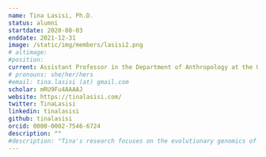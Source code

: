 ```yaml
---
name: Tina Lasisi, Ph.D.
status: alumni
startdate: 2020-08-03
enddate: 2021-12-31
image: /static/img/members/lasisi2.png
# altimage:
#position: 
current: Assistant Professor in the Department of Anthropology at the University of Michigan
# pronouns: she/her/hers
#email: tina.lasisi (at) gmail.com
scholar: mRU9Fu4AAAAJ
website: https://tinalasisi.com/
twitter: TinaLasisi
linkedin: tinalasisi
github: tinalasisi
orcid: 0000-0002-7546-6724
description: ""
#description: "Tina's research focuses on the evolutionary genomics of human scalp hair morphology and is funded by the National Science Foundation and the Wenner-Gren Foundation. Her work is interdisciplinary and includes image analysis, human evolutionary genomics as well as experimental work on heat transfer and human thermoregulation."
---
```


